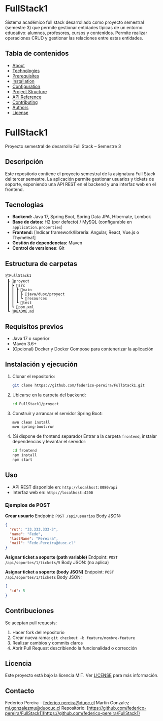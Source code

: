 # FullStack1

Sistema académico full stack desarrollado como proyecto semestral (semestre 3) que permite gestionar entidades típicas de un entorno educativo: alumnos, profesores, cursos y contenidos. Permite realizar operaciones CRUD y gestionar las relaciones entre estas entidades.

## Tabla de contenidos

* [About](#about)
* [Technologies](#technologies)
* [Prerequisites](#prerequisites)
* [Installation](#installation)
* [Configuration](#configuration)
* [Project Structure](#project-structure)
* [API Reference](#api-reference)
* [Contributing](#contributing)
* [Authors](#authors)
* [License](#license)

# FullStack1

Proyecto semestral de desarrollo Full Stack – Semestre 3

## Descripción

Este repositorio contiene el proyecto semestral de la asignatura Full Stack del tercer semestre. La aplicación permite gestionar usuarios y tickets de soporte, exponiendo una API REST en el backend y una interfaz web en el frontend.

## Tecnologías

* **Backend:** Java 17, Spring Boot, Spring Data JPA, Hibernate, Lombok
* **Base de datos:** H2 (por defecto) / MySQL (configurable en `application.properties`)
* **Frontend:** \[Indicar framework/librería: Angular, React, Vue.js o Thymeleaf]
* **Gestión de dependencias:** Maven
* **Control de versiones:** Git

## Estructura de carpetas

```
📦FullStack1
 ┣ 📂proyect
 ┃ ┣ 📂src
 ┃ ┃ ┣ 📂main
 ┃ ┃ ┃ ┣ 📂java/duoc/proyect
 ┃ ┃ ┃ ┗ 📂resources
 ┃ ┃ ┗ 📂test
 ┃ ┗ 📜pom.xml
 ┗ 📜README.md
```

## Requisitos previos

* Java 17 o superior
* Maven 3.6+
* (Opcional) Docker y Docker Compose para contenerizar la aplicación

## Instalación y ejecución

1. Clonar el repositorio:

   ```bash
   git clone https://github.com/federico-pereira/FullStack1.git
   ```
2. Ubicarse en la carpeta del backend:

   ```bash
   cd FullStack1/proyect
   ```
3. Construir y arrancar el servidor Spring Boot:

   ```bash
   mvn clean install
   mvn spring-boot:run
   ```
4. (Si dispone de frontend separado) Entrar a la carpeta `frontend`, instalar dependencias y levantar el servidor:

   ```bash
   cd frontend
   npm install
   npm start
   ```

## Uso

* API REST disponible en: `http://localhost:8080/api`
* Interfaz web en: `http://localhost:4200`

### Ejemplos de POST

**Crear usuario**
Endpoint: `POST /api/usuarios`
Body JSON:

```json
{
  "rut": "33.333.333-3",
  "name": "Fede",
  "lastName": "Pereira",
  "mail": "Fede.Pereira@duoc.cl"
}
```

**Asignar ticket a soporte (path variable)**
Endpoint: `POST /api/soportes/1/tickets/5`
Body JSON: (no aplica)

**Asignar ticket a soporte (body JSON)**
Endpoint: `POST /api/soportes/1/tickets`
Body JSON:

```json
{
  "id": 5
}
```

## Contribuciones

Se aceptan pull requests:

1. Hacer fork del repositorio
2. Crear nueva rama: `git checkout -b feature/nombre-feature`
3. Realizar cambios y commits claros
4. Abrir Pull Request describiendo la funcionalidad o corrección

## Licencia

Este proyecto está bajo la licencia MIT. Ver [LICENSE](LICENSE) para más información.

## Contacto

Federico Pereira – [federico.pereira@duoc.cl](mailto:federico.pereira@duoc.cl)
Martin Gonzalez – [mi.gonzalezmu@duocuc.cl](mailto:mi.gonzalezmu@duocuc.cl)
Repositorio: [https://github.com/federico-pereira/FullStack1](https://github.com/federico-pereira/FullStack1)
